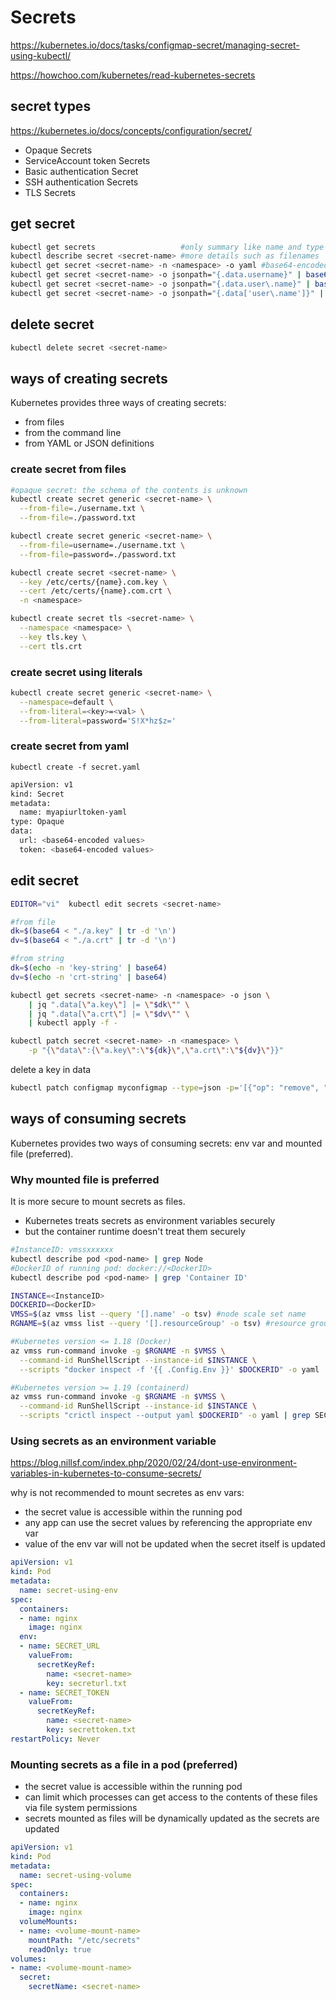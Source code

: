 <!-- {% raw %} -->
# Secrets

https://kubernetes.io/docs/tasks/configmap-secret/managing-secret-using-kubectl/

https://howchoo.com/kubernetes/read-kubernetes-secrets

## secret types
https://kubernetes.io/docs/concepts/configuration/secret/
- Opaque Secrets
- ServiceAccount token Secrets
- Basic authentication Secret
- SSH authentication Secrets
- TLS Secrets

## get secret
```sh
kubectl get secrets                   #only summary like name and type etc.
kubectl describe secret <secret-name> #more details such as filenames
kubectl get secret <secret-name> -n <namespace> -o yaml #base64‑encoded contents
kubectl get secret <secret-name> -o jsonpath="{.data.username}" | base64 --decode
kubectl get secret <secret-name> -o jsonpath="{.data.user\.name}" | base64 --decode
kubectl get secret <secret-name> -o jsonpath="{.data['user\.name']}" | base64 --decode
```

## delete secret
```sh
kubectl delete secret <secret-name>
```

## ways of creating secrets
Kubernetes provides three ways of creating secrets:
- from files
- from the command line
- from YAML or JSON definitions

### create secret from files
```sh
#opaque secret: the schema of the contents is unknown
kubectl create secret generic <secret-name> \
  --from-file=./username.txt \
  --from-file=./password.txt

kubectl create secret generic <secret-name> \
  --from-file=username=./username.txt \
  --from-file=password=./password.txt

kubectl create secret <secret-name> \
  --key /etc/certs/{name}.com.key \
  --cert /etc/certs/{name}.com.crt \
  -n <namespace>

kubectl create secret tls <secret-name> \
  --namespace <namespace> \
  --key tls.key \
  --cert tls.crt
```

### create secret using literals
```sh
kubectl create secret generic <secret-name> \
  --namespace=default \
  --from-literal=<key>=<val> \
  --from-literal=password='S!X*hz$z='
```

### create secret from yaml
`kubectl create -f secret.yaml`
```sh
apiVersion: v1
kind: Secret
metadata:
  name: myapiurltoken-yaml
type: Opaque
data:
  url: <base64-encoded values>
  token: <base64-encoded values>
```

## edit secret
```sh
EDITOR="vi"  kubectl edit secrets <secret-name>

#from file
dk=$(base64 < "./a.key" | tr -d '\n')
dv=$(base64 < "./a.crt" | tr -d '\n')

#from string
dk=$(echo -n 'key-string' | base64)
dv=$(echo -n 'crt-string' | base64)

kubectl get secrets <secret-name> -n <namespace> -o json \
    | jq ".data[\"a.key\"] |= \"$dk\"" \
    | jq ".data[\"a.crt\"] |= \"$dv\"" \
    | kubectl apply -f -

kubectl patch secret <secret-name> -n <namespace> \
    -p "{\"data\":{\"a.key\":\"${dk}\",\"a.crt\":\"${dv}\"}}"
```

delete a key in data
```sh
kubectl patch configmap myconfigmap --type=json -p='[{"op": "remove", "path": "/data/mykey"}]'
```

## ways of consuming secrets
Kubernetes provides two ways of consuming secrets: env var and mounted file (preferred).

### Why mounted file is preferred
It is more secure to mount secrets as files.
- Kubernetes treats secrets as environment variables securely
- but the container runtime doesn't treat them securely
```sh
#InstanceID: vmssxxxxxx
kubectl describe pod <pod-name> | grep Node
#DockerID of running pod: docker://<DockerID>
kubectl describe pod <pod-name> | grep 'Container ID'

INSTANCE=<InstanceID>
DOCKERID=<DockerID>
VMSS=$(az vmss list --query '[].name' -o tsv) #node scale set name
RGNAME=$(az vmss list --query '[].resourceGroup' -o tsv) #resource group name

#Kubernetes version <= 1.18 (Docker)
az vmss run-command invoke -g $RGNAME -n $VMSS \
  --command-id RunShellScript --instance-id $INSTANCE \
  --scripts "docker inspect -f '{{ .Config.Env }}' $DOCKERID" -o yaml | grep SECRET

#Kubernetes version >= 1.19 (containerd)
az vmss run-command invoke -g $RGNAME -n $VMSS \
  --command-id RunShellScript --instance-id $INSTANCE \
  --scripts "crictl inspect --output yaml $DOCKERID" -o yaml | grep SECRET
```

### Using secrets as an environment variable
https://blog.nillsf.com/index.php/2020/02/24/dont-use-environment-variables-in-kubernetes-to-consume-secrets/

why is not recommended to mount secretes as env vars: 
- the secret value is accessible within the running pod
- any app can use the secret values by referencing the appropriate env var
- value of the env var will not be updated when the secret itself is updated
```yaml
apiVersion: v1
kind: Pod
metadata:
  name: secret-using-env
spec:
  containers:
  - name: nginx
    image: nginx
  env:
  - name: SECRET_URL
    valueFrom:
      secretKeyRef:
        name: <secret-name>
        key: secreturl.txt
  - name: SECRET_TOKEN
    valueFrom:
      secretKeyRef:
        name: <secret-name>
        key: secrettoken.txt
restartPolicy: Never
```

### Mounting secrets as a file in a pod (preferred)
- the secret value is accessible within the running pod
- can limit which processes can get access to the contents of these files via file system permissions
- secrets mounted as files will be dynamically updated as the secrets are updated
```yaml
apiVersion: v1
kind: Pod
metadata:
  name: secret-using-volume
spec:
  containers:
  - name: nginx
    image: nginx
  volumeMounts:
  - name: <volume-mount-name>
    mountPath: "/etc/secrets"
    readOnly: true
volumes:
- name: <volume-mount-name>
  secret:
    secretName: <secret-name>
```

<!-- {% endraw %} -->
